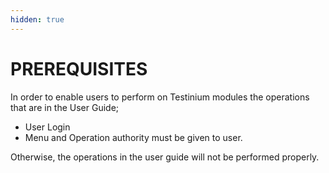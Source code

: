 ```yaml
---
hidden: true
---
```


# PREREQUISITES

In order to enable users to perform on Testinium modules the operations that are in the User Guide;

* User Login
* Menu and Operation authority must be given to user.

Otherwise, the operations in the user guide will not be performed properly.
